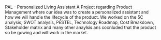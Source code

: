 PAL - Personalized Living Assistant
A Project regarding Product Management where our idea was to create a personalized assistant and how we will handle the lifecycle of the product. We worked on the 5C analysis, SWOT analysis, PESTEL, Technology Roadmap, Cost Breakdown, Stakeholder matrix and many other anaylsis ans cocnluded that the product so be gowing and will work in the market.
